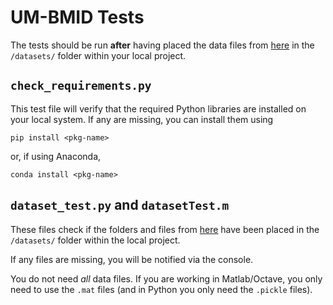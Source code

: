 # UM-BMID Tests

The tests should be run **after** having placed the data files from 
[here](https://bit.ly/UM-bmid) in the `/datasets/` folder within your local
project.

## `check_requirements.py`

This test file will verify that the required Python libraries are installed
 on your local system. If any are missing, you can install them using
 
 ```
pip install <pkg-name>
```

or, if using Anaconda,

```
conda install <pkg-name>
```

## `dataset_test.py` and `datasetTest.m`

These files check if the folders and files from 
[here](https://bit.ly/UM-bmid) have been placed in the `/datasets/` folder
within the local project.

If any files are missing, you will be notified via the console.

You do not need _all_ data files. If you are working in Matlab/Octave, you 
only need to use the `.mat` files (and in Python you only need the `.pickle` 
files). 